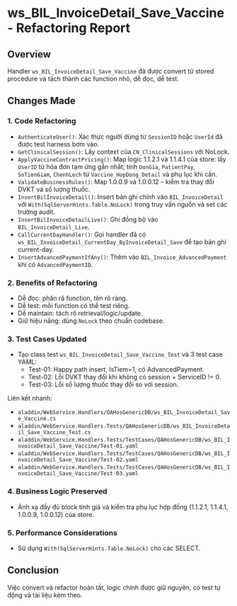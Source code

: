 # ws_BIL_InvoiceDetail_Save_Vaccine - Refactoring Report

## Overview
Handler `ws_BIL_InvoiceDetail_Save_Vaccine` đã được convert từ stored procedure và tách thành các function nhỏ, dễ đọc, dễ test.

## Changes Made

### 1. Code Refactoring
- `AuthenticateUser()`: Xác thực người dùng từ `SessionID` hoặc `UserId` đã được test harness bơm vào.
- `GetClinicalSession()`: Lấy context của `CN_ClinicalSessions` với NoLock.
- `ApplyVaccineContractPricing()`: Map logic 1.1.2.1 và 1.1.4.1 của store: lấy `UserID` từ hóa đơn tạm ứng gần nhất; tính `DonGia`, `PatientPay`, `SoTienGiam`, `ChenhLech` từ `Vaccine_HopDong_Detail` và phụ lục khi cần.
- `ValidateBusinessRules()`: Map 1.0.0.9 và 1.0.0.12 – kiểm tra thay đổi DVKT và số lượng thuốc.
- `InsertBilInvoiceDetail()`: Insert bản ghi chính vào `BIL_InvoiceDetail` với `With(SqlServerHints.Table.NoLock)` trong truy vấn nguồn và set các trường audit.
- `InsertBilInvoiceDetailLive()`: Ghi đồng bộ vào `BIL_InvoiceDetail_Live`.
- `CallCurrentDayHandler()`: Gọi handler đã có `ws_BIL_InvoiceDetail_CurrentDay_ByInvoiceDetail_Save` để tạo bản ghi current-day.
- `InsertAdvancedPaymentIfAny()`: Thêm vào `BIL_Invoice_AdvancedPayment` khi có `AdvancedPaymentID`.

### 2. Benefits of Refactoring
- Dễ đọc: phân rã function, tên rõ ràng.
- Dễ test: mỗi function có thể test riêng.
- Dễ maintain: tách rõ retrieval/logic/update.
- Giữ hiệu năng: dùng `NoLock` theo chuẩn codebase.

### 3. Test Cases Updated
- Tạo class test `ws_BIL_InvoiceDetail_Save_Vaccine_Test` và 3 test case YAML:
  - Test-01: Happy path insert, IsTiem=1, có AdvancedPayment.
  - Test-02: Lỗi DVKT thay đổi khi không có session + ServiceID != 0.
  - Test-03: Lỗi số lượng thuốc thay đổi so với session.

Liên kết nhanh:
- `aladdin/WebService.Handlers/QAHosGenericDB/ws_BIL_InvoiceDetail_Save_Vaccine.cs`
- `aladdin/WebService.Handlers.Tests/QAHosGenericDB/ws_BIL_InvoiceDetail_Save_Vaccine_Test.cs`
- `aladdin/WebService.Handlers.Tests/TestCases/QAHosGenericDB/ws_BIL_InvoiceDetail_Save_Vaccine/Test-01.yaml`
- `aladdin/WebService.Handlers.Tests/TestCases/QAHosGenericDB/ws_BIL_InvoiceDetail_Save_Vaccine/Test-02.yaml`
- `aladdin/WebService.Handlers.Tests/TestCases/QAHosGenericDB/ws_BIL_InvoiceDetail_Save_Vaccine/Test-03.yaml`

### 4. Business Logic Preserved
- Ánh xạ đầy đủ block tính giá và kiểm tra phụ lục hợp đồng (1.1.2.1, 1.1.4.1, 1.0.0.9, 1.0.0.12) của store.

### 5. Performance Considerations
- Sử dụng `With(SqlServerHints.Table.NoLock)` cho các SELECT.

## Conclusion
Việc convert và refactor hoàn tất, logic chính được giữ nguyên, có test tự động và tài liệu kèm theo.


